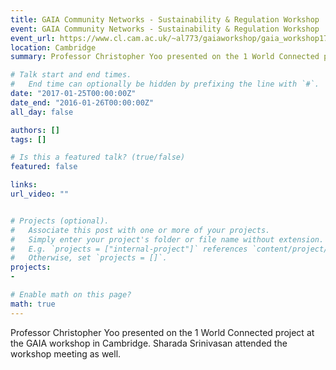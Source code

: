 ```yaml
---
title: GAIA Community Networks - Sustainability & Regulation Workshop
event: GAIA Community Networks - Sustainability & Regulation Workshop
event_url: https://www.cl.cam.ac.uk/~al773/gaiaworkshop/gaia_workshop17.html
location: Cambridge
summary: Professor Christopher Yoo presented on the 1 World Connected project at the GAIA workshop in Cambridge. Sharada Srinivasan attended the workshop meeting as well. 

# Talk start and end times.
#   End time can optionally be hidden by prefixing the line with `#`.
date: "2017-01-25T00:00:00Z"
date_end: "2016-01-26T00:00:00Z"
all_day: false

authors: []
tags: []

# Is this a featured talk? (true/false)
featured: false

links:
url_video: ""


# Projects (optional).
#   Associate this post with one or more of your projects.
#   Simply enter your project's folder or file name without extension.
#   E.g. `projects = ["internal-project"]` references `content/project/deep-learning/index.md`.
#   Otherwise, set `projects = []`.
projects:
- 

# Enable math on this page?
math: true
---
```


Professor Christopher Yoo presented on the 1 World Connected project at the GAIA workshop in Cambridge. Sharada Srinivasan attended the workshop meeting as well. 



